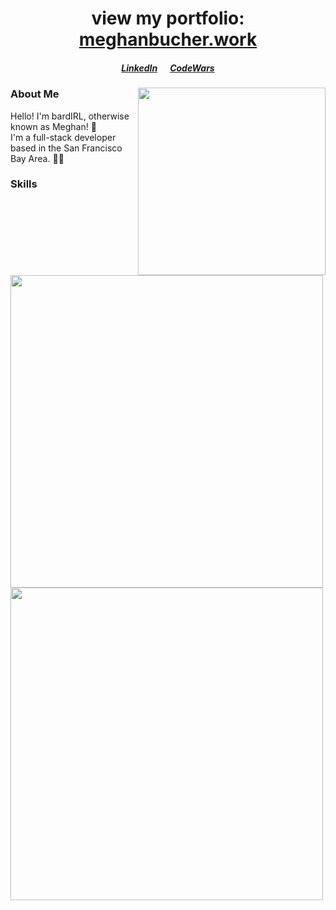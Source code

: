 <div id="header" align="center">
  
  # view my portfolio: <a href="https://meghanbucher.work" target="_blank">meghanbucher.work</a>
  ##### <a href="https://linkedin.com/in/meghanbucher" target="_blank">LinkedIn</a>&nbsp;&nbsp;&nbsp;&nbsp;&nbsp;&nbsp;<a href="https://www.codewars.com/users/bardIRL" target="_blank">CodeWars</a>
  <img align="right" width="300" src="https://media2.giphy.com/media/0FB4a2z6B3ooAUIQXS/giphy.gif?cid=ecf05e477mromhyw8ehbfjnj7gcjynyo8ytr3uf43t6bpznm&rid=giphy.gif&ct=s">
  
</div> 

### About Me

<p>Hello! I'm bardIRL, otherwise known as Meghan! 👋<br>I'm a full-stack developer based in the San Francisco Bay Area. 👩‍💻</p>


### Skills

<img align="center" width="500" src="https://skills.thijs.gg/icons?i=js,html,css,react,express,nodejs,py,django&theme=dark"><br>
<img align="left" width="500" src="https://skills.thijs.gg/icons?i=mongodb,postgres,heroku,linux,git,github,figma,ps&&theme=dark"  width="400">

